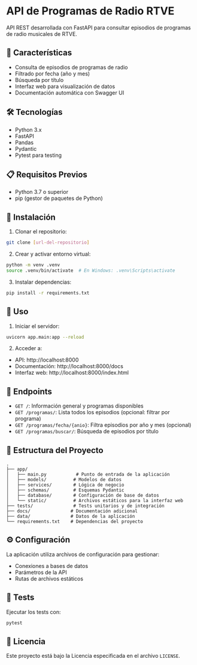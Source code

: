 # API de Programas de Radio RTVE

API REST desarrollada con FastAPI para consultar episodios de programas de radio musicales de RTVE.

## 🚀 Características

- Consulta de episodios de programas de radio
- Filtrado por fecha (año y mes)
- Búsqueda por título
- Interfaz web para visualización de datos
- Documentación automática con Swagger UI

## 🛠️ Tecnologías

- Python 3.x
- FastAPI
- Pandas
- Pydantic
- Pytest para testing

## 📋 Requisitos Previos

- Python 3.7 o superior
- pip (gestor de paquetes de Python)

## 🔧 Instalación

1. Clonar el repositorio:
```bash
git clone [url-del-repositorio]
```

2. Crear y activar entorno virtual:
```bash
python -m venv .venv
source .venv/bin/activate  # En Windows: .venv\Scripts\activate
```

3. Instalar dependencias:
```bash
pip install -r requirements.txt
```

## 🚀 Uso

1. Iniciar el servidor:
```bash
uvicorn app.main:app --reload
```

2. Acceder a:
- API: http://localhost:8000
- Documentación: http://localhost:8000/docs
- Interfaz web: http://localhost:8000/index.html

## 📌 Endpoints

- `GET /`: Información general y programas disponibles
- `GET /programas/`: Lista todos los episodios (opcional: filtrar por programa)
- `GET /programas/fecha/{anio}`: Filtra episodios por año y mes (opcional)
- `GET /programas/buscar/`: Búsqueda de episodios por título

## 📁 Estructura del Proyecto

```
.
├── app/
│   ├── main.py           # Punto de entrada de la aplicación
│   ├── models/          # Modelos de datos
│   ├── services/        # Lógica de negocio
│   ├── schemas/         # Esquemas Pydantic
│   ├── database/        # Configuración de base de datos
│   └── static/          # Archivos estáticos para la interfaz web
├── tests/               # Tests unitarios y de integración
├── docs/               # Documentación adicional
├── data/               # Datos de la aplicación
└── requirements.txt    # Dependencias del proyecto
```

## ⚙️ Configuración

La aplicación utiliza archivos de configuración para gestionar:
- Conexiones a bases de datos
- Parámetros de la API
- Rutas de archivos estáticos

## 🧪 Tests

Ejecutar los tests con:
```bash
pytest
```

## 📄 Licencia

Este proyecto está bajo la Licencia especificada en el archivo `LICENSE`.
